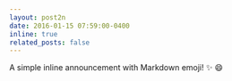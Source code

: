 ```yaml
---
layout: post2n
date: 2016-01-15 07:59:00-0400
inline: true
related_posts: false
---
```


A simple inline announcement with Markdown emoji! :sparkles: :smile:
